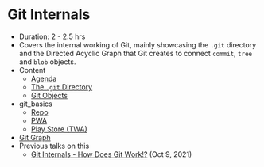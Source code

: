 # Git Internals

- Duration: 2 - 2.5 hrs
- Covers the internal working of Git, mainly showcasing the `.git` directory and the Directed Acyclic Graph that Git creates to connect `commit`, `tree` and `blob` objects.
- Content
  - [Agenda](agenda.md)
  - [The `.git` Directory](https://harshkapadia2.github.io/git_basics/#_the_git_directory)
  - [Git Objects](https://harshkapadia2.github.io/git_basics/#_git_objects)
- git_basics
  - [Repo](https://github.com/HarshKapadia2/git_basics)
  - [PWA](https://harshkapadia2.github.io/git_basics/)
  - [Play Store (TWA)](https://play.google.com/store/apps/details?id=com.harsh_kapadia.git_basics)
- [Git Graph](https://harshkapadia2.github.io/git-graph)
- Previous talks on this
  - [Git Internals - How Does Git Work!?](https://www.youtube.com/watch?v=TZRS9llBBYU) (Oct 9, 2021)
